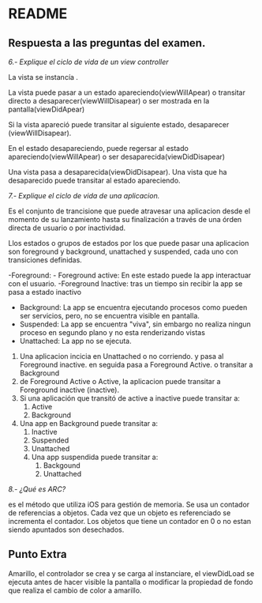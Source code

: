 #  README

## Respuesta a las preguntas del examen.

_6.- Explique el ciclo de vida de un view controller_

La vista se instancía .

La vista puede pasar a un estado apareciendo(viewWillApear) o transitar directo a desaparecer(viewWillDisapear) o ser mostrada en la pantalla(viewDidApear)

Si la vista apareció puede transitar al siguiente estado, desaparecer (viewWillDisapear).

En el estado desapareciendo, puede regersar al estado apareciendo(viewWillApear) o ser desaparecida(viewDidDisapear)

Una vista pasa a desaparecida(viewDidDisapear).  Una vista que ha desaparecido puede transitar al estado apareciendo.



_7.- Explique el ciclo de vida de una aplicacion._

Es el conjunto de trancisione que puede atravesar una aplicacion desde el momento de su lanzamiento hasta su finalización a través de una órden directa de usuario o por inactividad.

Llos estados o grupos de estados por los que puede pasar una aplicacion son foreground y background, unattached y suspended, cada uno con transiciones definidas.

-Foreground:
    - Foreground active: En este estado puede la app interactuar con el usuario. 
    -Foreground Inactive: tras un tiempo sin recibir la app se pasa a estado inactivo

- Background: La app se encuentra ejecutando procesos como pueden ser servicios, pero, no se encuentra visible en pantalla.
- Suspended: La app se encuentra "viva", sin embargo no realiza ningun proceso en segundo plano y no esta renderizando vistas
- Unattached: La app no se ejecuta. 

1. Una aplicacion incicia en Unattached o no corriendo. y pasa al Foreground inactive. en seguida pasa a Foreground Active. o transitar a Background
2. de Foreground Active o Active, la aplicacion puede transitar a Foreground inactive (inactive).
3. Si una aplicación que transitó de active a inactive puede transitar a:
    1. Active
    2. Background
4. Una app en Background puede transitar a:
    1. Inactive
    2. Suspended
    3. Unattached
    5. Una app suspendida puede transitar a:
        1. Backgound 
        2. Unattached

_8.- ¿Qué es ARC?_

es el método que utiliza iOS para gestión de memoria. Se usa un contador de referencias a objetos. Cada vez que un objeto es referenciado se incrementa el contador. Los objetos que tiene un contador en 0 o no estan siendo apuntados son desechados.

## Punto Extra

Amarillo, el controlador se crea y se carga al instanciare, el viewDidLoad se ejecuta antes de hacer visible la pantalla o modificar la propiedad de fondo que realiza el cambio de color a amarillo.

